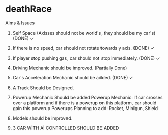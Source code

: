 # deathRace
Aims & Issues

1) Self Space (Axisses should not be world's, they should be my car's) (DONE) ✓

2) If there is no speed, car should not rotate towards y axis. (DONE) ✓

3) If player stop pushing gas, car should not stop immediately.  (DONE) ✓

4) Driving Mechanic should be improved. (Partially Done)

5) Car's Acceleration Mechanic should be added. (DONE) ✓

6) A Track Should be Designed.

7) Powerup Mechanic Should be added 
Powerup Mechanic: If car crosses over a platform and if there is a powerup on this platform, car should gain this powerup 
Powerups Planning to add: Rocket, Minigun, Shield

8) Models should be improved.

9) 3 CAR WİTH Aİ CONTROLLED SHOULD BE ADDED

